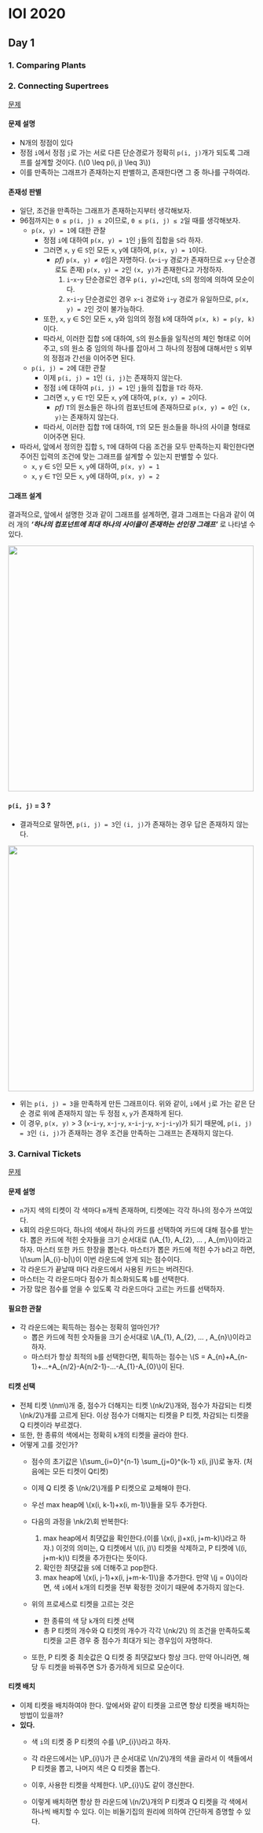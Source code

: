 # IOI 2020

## Day 1

### 1. Comparing Plants

### 2. Connecting Supertrees

[문제](https://oj.uz/problem/view/IOI20_supertrees?locale=ko)

#### 문제 설명
- N개의 정점이 있다
- 정점 `i`에서 정점 `j`로 가는 서로 다른 단순경로가 정확히 `p(i, j)`개가 되도록 그래프를 설계할 것이다. (\\(0 \leq p(i, j) \leq 3\\))
- 이를 만족하는 그래프가 존재하는지 판별하고, 존재한다면 그 중 하나를 구하여라.

#### 존재성 판별
- 일단, 조건을  만족하는  그래프가  존재하는지부터  생각해보자.
- 96점까지는 `0 ≤ p(i, j) ≤ 2`이므로, `0 ≤ p(i, j) ≤ 2`일  때를  생각해보자.
	- `p(x, y) = 1`에  대한  관찰
		 - 정점 `i`에 대하여 `p(x, y) = 1`인 `j`들의  집합을 `S`라  하자.
		 - 그러면 `x`, `y` ∈ `S`인  모든 `x`, `y`에  대하여, `p(x, y) = 1`이다.
			 - *pf)* `p(x, y) ≠ 0`임은  자명하다. (`x`-`i`-`y` 경로가  존재하므로 `x`-`y` 단순경로도  존재)
			   `p(x, y) = 2`인 `(x, y)`가  존재한다고  가정하자.
			   1. `i`-`x`-`y` 단순경로인  경우
			   `p(i, y)=2`인데, `S`의  정의에  의하여  모순이다.
			   2. `x`-`i`-`y` 단순경로인  경우
		   `x`-`i` 경로와 `i`-`y` 경로가  유일하므로, `p(x, y) = 2`인  것이  불가능하다.
		- 또한, `x`, `y` ∈ S인  모든 `x`, `y`와  임의의  정점 `k`에  대하여 `p(x, k) = p(y, k)`이다.
		- 따라서, 이러한  집합 `S`에  대하여, `S`의  원소들을  일직선의  체인  형태로  이어주고, `S`의  원소  중  임의의  하나를  잡아서  그  하나의  정점에  대해서만 `S` 외부의  정점과  간선을  이어주면  된다.
	- `p(i, j) = 2`에  대한  관찰
		- 이제 `p(i, j) = 1`인 `(i, j)`는  존재하지  않는다.
		- 정점 `i`에  대하여 `p(i, j) = 1`인 `j`들의  집합을 `T`라  하자.
		- 그러면 `x`, `y` ∈ `T`인  모든 `x`, `y`에  대하여, `p(x, y) = 2`이다.
			- *pf)* `T`의  원소들은  하나의  컴포넌트에  존재하므로 `p(x, y) = 0`인 `(x, y)`는  존재하지  않는다.
		- 따라서, 이러한  집합 `T`에  대하여, `T`의  모든  원소들을  하나의  사이클  형태로  이어주면  된다.
- 따라서, 앞에서  정의한  집합 `S`, `T`에  대하여 다음 조건을 모두  만족하는지  확인한다면  주어진  입력의  조건에  맞는  그래프를  설계할  수  있는지  판별할  수  있다.
	- `x`, `y` ∈ `S`인  모든 `x`, `y`에  대하여, `p(x, y) = 1`
	- `x`, `y` ∈ `T`인  모든 `x`, `y`에  대하여, `p(x, y) = 2`

#### 그래프 설계
결과적으로, 앞에서 설명한 것과 같이 그래프를 설계하면, 결과 그래프는 다음과 같이 여러 개의 ***‘하나의 컴포넌트에 최대 하나의 사이클이 존재하는 선인장 그래프’*** 로 나타낼 수 있다.
 
<img src="./ioi2020/graph1.jpg" width = 500 >

#### `p(i, j)` = 3 ? 
- 결과적으로 말하면, `p(i, j) = 3`인 `(i, j)`가 존재하는 경우 답은 존재하지 않는다.
 
<img src="./ioi2020/graph2.jpg" width = 500 >
 
- 위는 `p(i, j) = 3`을 만족하게 만든 그래프이다. 위와 같이, `i`에서 `j`로 가는 같은 단순 경로 위에 존재하지 않는 두 정점 `x`, `y`가 존재하게  된다.
- 이 경우, `p(x, y)` > 3 (`x`-`i`-`y`, `x`-`j`-`y`, `x`-`i`-`j`-`y`, `x`-`j`-`i`-`y`)가  되기  때문에, `p(i, j) = 3`인 `(i, j)`가 존재하는 경우 조건을 만족하는 그래프는 존재하지 않는다.

### 3. Carnival Tickets

[문제](https://oj.uz/problem/view/IOI20_tickets)

#### 문제 설명
- `n`가지 색의 티켓이 각 색마다 `m`개씩 존재하며, 티켓에는 각각 하나의 정수가 쓰여있다.
- `k`회의 라운드마다, 하나의 색에서 하나의 카드를 선택하여 카드에 대해 점수를 받는다. 뽑은 카드에 적힌 숫자들을 크기 순서대로 (\\A_{1}, A_{2}, ... , A_{m}\\)이라고 하자. 마스터 또한 카드 한장을 뽑는다. 마스터가 뽑은 카드에 적힌 수가 `b`라고 하면, \\(\sum |A_{i}-b|\\)이 이번 라운드에 얻게 되는 점수이다.
- 각 라운드가 끝날때 마다 라운드에서 사용된 카드는 버려진다.
- 마스터는 각 라운드마다 점수가 최소화되도록 `b`를 선택한다.
- 가장 많은 점수를 얻을 수 있도록 각 라운드마다 고르는 카드를 선택하자.

#### 필요한 관찰
- 각 라운드에는 획득하는 점수는 정확히 얼마인가?
	- 뽑은 카드에 적힌 숫자들을 크기 순서대로 \\(A_{1}, A_{2}, ... , A_{n}\\)이라고 하자.
	- 마스터가 항상 최적의 `b`를 선택한다면, 획득하는 점수는 \\(S = A_{n}+A_{n-1}+...+A_{n/2}-A{n/2-1}-...-A_{1}-A_{0}\\)이 된다.

#### 티켓 선택
- 전체 티켓 \\(nm\\)개 중, 점수가 더해지는 티켓 \\(nk/2\\)개와, 점수가 차감되는 티켓 \\(nk/2\\)개를 고르게 된다. 이상 점수가 더해지는 티켓을 P 티켓, 차감되는 티켓을 Q 티켓이라 부르겠다.
- 또한, 한 종류의 색에서는 정확히 `k`개의 티켓을 골라야 한다.
- 어떻게 고를 것인가?
	- 점수의 초기값은 \\(\sum_{i=0}^{n-1} \sum_{j=0}^{k-1} x(i, j)\\)로 놓자. (처음에는 모든 티켓이 Q티켓)
	- 이제 Q 티켓 중 \\(nk/2\\)개를 P 티켓으로 교체해야 한다.
	- 우선 max heap에  \\(x(i, k-1)+x(i, m-1)\\)들을 모두 추가한다.
	- 다음의 과정을 \\nk/2\\회 반복한다:
		1. max heap에서 최댓값을 확인한다.(이를 \\(x(i, j)+x(i, j+m-k)\\)라고 하자.)
		이것의 의미는, Q 티켓에서 \\((i, j)\\) 티켓을 삭제하고, P 티켓에 \\((i, j+m-k)\\) 티켓을 추가한다는 뜻이다.
		2. 확인한 최댓값을 `S`에 더해주고 pop한다.
		3. max heap에 \\(x(i, j-1)+x(i, j+m-k-1)\\)을 추가한다. 만약 \\(j = 0\\)이라면, 색 `i`에서 `k`개의 티켓을 전부 확정한 것이기 때문에 추가하지 않는다.
	
	- 위의 프로세스로 티켓을 고르는 것은
		- 한 종류의 색 당 `k`개의 티켓 선택
		- 총 P 티켓의 개수와 Q 티켓의 개수가 각각 \\(nk/2\\)
	의 조건을 만족하도록 티켓을 고른 경우 중 점수가 최대가 되는 경우임이 자명하다.
	- 또한, P 티켓 중 최솟값은 Q 티켓 중 최댓값보다 항상 크다. 만약 아니라면, 해당 두 티켓을 바꿔주면 S가 증가하게 되므로 모순이다.
#### 티켓 배치
- 이제 티켓을 배치하여야 한다. 앞에서와 같이 티켓을 고르면 항상 티켓을 배치하는 방법이 있을까?
- **있다.**
	- 색 `i`의 티켓 중 P 티켓의 수를 \\(P_{i}\\)라고 하자.
	- 각 라운드에서는 \\(P_{i}\\)가 큰 순서대로 \\(n/2\\)개의 색을 골라서 이 색들에서 P 티켓을 뽑고, 나머지 색은 Q 티켓을 뽑는다.
	- 이후, 사용한 티켓을 삭제한다. \\(P_{i}\\)도 같이 갱신한다.

	- 이렇게 배치하면 항상 한 라운드에 \\(n/2\\)개의 P 티켓과 Q 티켓을 각 색에서 하나씩 배치할 수 있다.
	이는 비둘기집의 원리에 의하여 간단하게 증명할 수 있다.
